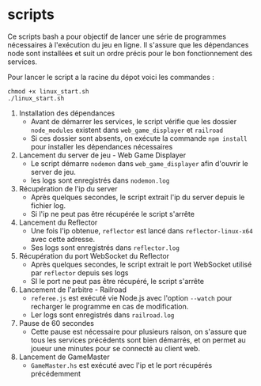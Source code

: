 # scripts

Ce scripts bash a pour objectif de lancer une série de programmes nécessaires à l'exécution du jeu en ligne.
Il s'assure que les dépendances node sont installées et suit un ordre précis pour le bon fonctionnement des services.

Pour lancer le script a la racine du dépot voici les commandes : 
```
chmod +x linux_start.sh
./linux_start.sh
```

1. Installation des dépendances 
    - Avant de démarrer les services, le script vérifie que les dossier `node_modules` existent dans `web_game_displayer` et `railroad`
    - Si ces dossier sont absents, on exécute la commande `npm install` pour installer les dépendances nécessaires
2. Lancement du server de jeu - Web Game Displayer
    - Le script démarre `nodemon` dans `web_game_displayer` afin d'ouvrir le server de jeu.
    - les logs sont enregistrés dans `nodemon.log`
3. Récupération de l'ip du server
    - Après quelques secondes, le script extrait l'ip du server depuis le fichier log.
    - Si l'ip ne peut pas être récupérée le script s'arrête
4. Lancement du Reflector
    - Une fois l'ip obtenue, `reflector` est lancé dans `reflector-linux-x64` avec cette adresse.
    - Ses logs sont enregistrés dans `reflector.log`
5. Récupération du port WebSocket du Reflector
    - Après quelques secondes, le script extrait le port WebSocket utilisé par `reflector` depuis ses logs
    - SI le port ne peut pas être récupéré, le script s'arrête
6. Lancement de l'arbitre - Railroad
    - `referee.js` est exécuté vie Node.js avec l'option `--watch` pour recharger le programme en cas de modification.
    - Ler logs sont enregistrés dans `railroad.log`
7. Pause de 60 secondes
    - Cette pause est nécessaire pour plusieurs raison, on s'assure que tous les services précédents sont bien démarrés, et on permet au joueur une minutes pour se connecté au client web.
8. Lancement de GameMaster
    - `GameMaster.hs` est exécuté avec l'ip et le port récupérés précédemment